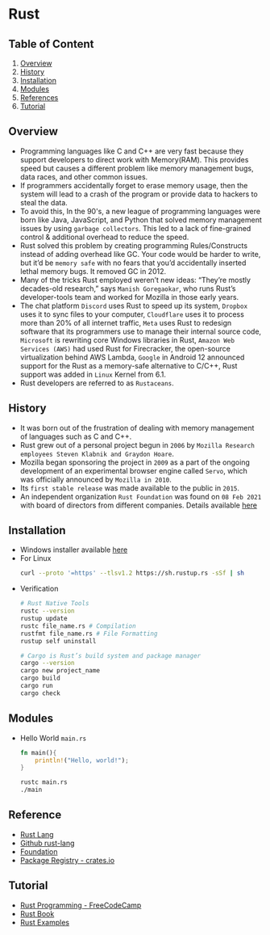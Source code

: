 # Rust

## Table of Content
1. [Overview](#overview)
2. [History](#history)
3. [Installation](#installation)
4. [Modules](#modules)
5. [References](#references)
6. [Tutorial](#tutorial)

## Overview
- Programming languages like C and C++ are very fast because they support developers to direct work with Memory(RAM). This provides speed but causes a different problem like memory management bugs, data races, and other common issues. 
- If programmers accidentally forget to erase memory usage, then the system will lead to a crash of the program or provide data to hackers to steal the data.
- To avoid this, In the 90's, a new league of programming languages were born like Java, JavaScript, and Python that solved memory management issues by using `garbage collectors`. This led to a lack of fine-grained control & additional overhead to reduce the speed.
- Rust solved this problem by creating programming Rules/Constructs instead of adding overhead like GC. Your code would be harder to write, but it’d be `memory safe` with no fears that you’d accidentally inserted lethal memory bugs. It removed GC in 2012. 
- Many of the tricks Rust employed weren’t new ideas: “They’re mostly decades-old research,” says `Manish Goregaokar`, who runs Rust’s developer-­tools team and worked for Mozilla in those early years. 
- The chat platform `Discord` uses Rust to speed up its system, `Dropbox` uses it to sync files to your computer, `Cloudflare` uses it to process more than 20% of all internet traffic, `Meta` uses Rust to redesign software that its programmers use to manage their internal source code, `Microsoft` is rewriting core Windows libraries in Rust, `Amazon Web Services (AWS)` had used Rust for Firecracker, the open-source virtualization behind AWS Lambda, `Google` in Android 12 announced support for the Rust as a memory-safe alternative to C/C++, Rust support was added in `Linux` Kernel from 6.1.
- Rust developers are referred to as `Rustaceans`.

## History
- It was born out of the frustration of dealing with memory management of languages such as C and C++.
- Rust grew out of a personal project begun in `2006` by `Mozilla Research employees Steven Klabnik and Graydon Hoare`.
- Mozilla began sponsoring the project in `2009` as a part of the ongoing development of an experimental browser engine called `Servo`, which was officially announced by `Mozilla in 2010`.
- Its `first stable release` was made available to the public in `2015`.
- An independent organization `Rust Foundation` was found on `08 Feb 2021` with board of directors from different companies. Details available [here](https://foundation.rust-lang.org/news/2021-02-08-hello-world/)

## Installation
- Windows installer available [here](https://www.rust-lang.org/tools/install)
- For Linux
  ```bash
  curl --proto '=https' --tlsv1.2 https://sh.rustup.rs -sSf | sh
  ``` 
- Verification
  ```bash
  # Rust Native Tools
  rustc --version
  rustup update
  rustc file_name.rs # Compilation
  rustfmt file_name.rs # File Formatting
  rustup self uninstall
  
  # Cargo is Rust’s build system and package manager
  cargo --version
  cargo new project_name
  cargo build
  cargo run
  cargo check
  ```

## Modules
- Hello World `main.rs`
  ```rust
  fn main(){
      println!("Hello, world!");
  }
  ```
  ```bash
  rustc main.rs
  ./main
  ```

## Reference
- [Rust Lang](https://www.rust-lang.org/)
- [Github rust-lang](https://github.com/rust-lang)
- [Foundation](https://foundation.rust-lang.org/)
- [Package Registry - crates.io](https://crates.io/)

## Tutorial
- [Rust Programming - FreeCodeCamp](https://www.youtube.com/watch?v=BpPEoZW5IiY)
- [Rust Book](https://doc.rust-lang.org/book/ch01-01-installation.html)
- [Rust Examples](https://github.com/rust-lang/rustlings/)